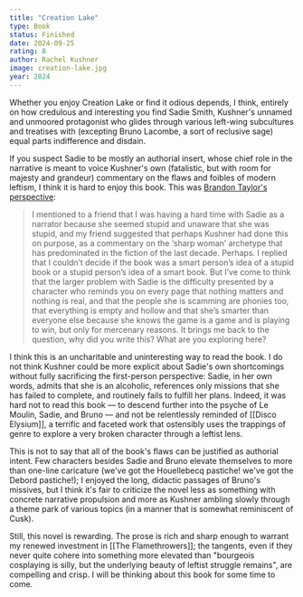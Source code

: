 ```yaml
---
title: "Creation Lake"
type: Book
status: Finished
date: 2024-09-25
rating: 8
author: Rachel Kushner
image: creation-lake.jpg
year: 2024
---
```


Whether you enjoy Creation Lake or find it odious depends, I think, entirely on how credulous and interesting you find Sadie Smith, Kushner's unnamed and unmoored protagonist who glides through various left-wing subcultures and treatises with (excepting Bruno Lacombe, a sort of reclusive sage) equal parts indifference and disdain.

If you suspect Sadie to be mostly an authorial insert, whose chief role in the narrative is meant to voice Kushner's own (fatalistic, but with room for majesty and grandeur) commentary on the flaws and foibles of modern leftism, I think it is hard to enjoy this book. This was [Brandon Taylor's perspective](https://www.lrb.co.uk/the-paper/v46/n17/brandon-taylor/use-your-human-mind):

> I mentioned to a friend that I was having a hard time with Sadie as a narrator because she seemed stupid and unaware that she was stupid, and my friend suggested that perhaps Kushner had done this on purpose, as a commentary on the ‘sharp woman’ archetype that has predominated in the fiction of the last decade. Perhaps. I replied that I couldn’t decide if the book was a smart person’s idea of a stupid book or a stupid person’s idea of a smart book. But I’ve come to think that the larger problem with Sadie is the difficulty presented by a character who reminds you on every page that nothing matters and nothing is real, and that the people she is scamming are phonies too, that everything is empty and hollow and that she’s smarter than everyone else because she knows the game is a game and is playing to win, but only for mercenary reasons. It brings me back to the question, why did you write this? What are you exploring here?

I think this is an uncharitable and uninteresting way to read the book. I do not think Kushner could be more explicit about Sadie's own shortcomings without fully sacrificing the first-person perspective: Sadie, in her own words, admits that she is an alcoholic, references only missions that she has failed to complete, and routinely fails to fulfill her plans. Indeed, it was hard not to read this book — to descend further into the psyche of Le Moulin, Sadie, and Bruno — and not be relentlessly reminded of [[Disco Elysium]], a terrific and faceted work that ostensibly uses the trappings of genre to explore a very broken character through a leftist lens.

This is not to say that all of the book's flaws can be justified as authorial intent. Few characters besides Sadie and Bruno elevate themselves to more than one-line caricature (we've got the Houellebecq pastiche! we've got the Debord pastiche!); I enjoyed the long, didactic passages of Bruno's missives, but I think it's fair to criticize the novel less as something with concrete narrative propulsion and more as Kushner ambling slowly through a theme park of various topics (in a manner that is somewhat reminiscent of Cusk).

Still, this novel is rewarding. The prose is rich and sharp enough to warrant my renewed investment in [[The Flamethrowers]]; the tangents, even if they never quite cohere into something more elevated than "bourgeois cosplaying is silly, but the underlying beauty of leftist struggle remains", are compelling and crisp. I will be thinking about this book for some time to come.
